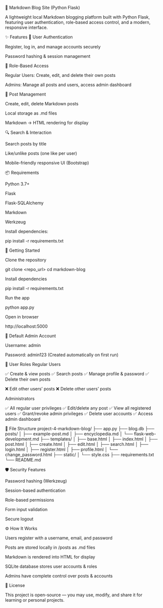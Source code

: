 📝 Markdown Blog Site (Python Flask)

A lightweight local Markdown blogging platform built with Python Flask, featuring user authentication, role-based access control, and a modern, responsive interface.

✨ Features
👥 User Authentication

Register, log in, and manage accounts securely

Password hashing & session management

🔑 Role-Based Access

Regular Users: Create, edit, and delete their own posts

Admins: Manage all posts and users, access admin dashboard

📰 Post Management

Create, edit, delete Markdown posts

Local storage as .md files

Markdown → HTML rendering for display

🔍 Search & Interaction

Search posts by title

Like/unlike posts (one like per user)

Mobile-friendly responsive UI (Bootstrap)

📦 Requirements

Python 3.7+

Flask

Flask-SQLAlchemy

Markdown

Werkzeug

Install dependencies:

pip install -r requirements.txt

🚀 Getting Started

Clone the repository

git clone <repo_url>
cd markdown-blog


Install dependencies

pip install -r requirements.txt


Run the app

python app.py


Open in browser

http://localhost:5000

🔑 Default Admin Account

Username: admin

Password: admin123
(Created automatically on first run)

👤 User Roles
Regular Users

✅ Create & view posts
✅ Search posts
✅ Manage profile & password
✅ Delete their own posts

❌ Edit other users’ posts
❌ Delete other users’ posts

Administrators

✅ All regular user privileges
✅ Edit/delete any post
✅ View all registered users
✅ Grant/revoke admin privileges
✅ Delete user accounts
✅ Access admin dashboard

📂 File Structure
project-4-markdown-blog/
├── app.py
├── blog.db
├── posts/
│   ├── example-post.md
│   ├── encyclopedia.md
│   └── flask-web-development.md
├── templates/
│   ├── base.html
│   ├── index.html
│   ├── post.html
│   ├── create.html
│   ├── edit.html
│   ├── search.html
│   ├── login.html
│   ├── register.html
│   ├── profile.html
│   └── change_password.html
├── static/
│   └── style.css
├── requirements.txt
└── README.md

🛡 Security Features

Password hashing (Werkzeug)

Session-based authentication

Role-based permissions

Form input validation

Secure logout

⚙️ How It Works

Users register with a username, email, and password

Posts are stored locally in /posts as .md files

Markdown is rendered into HTML for display

SQLite database stores user accounts & roles

Admins have complete control over posts & accounts

📜 License

This project is open-source — you may use, modify, and share it for learning or personal projects.
